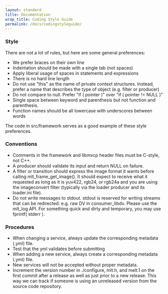 ```yaml
---
layout: standard
title: Documentation
wrap_title: Coding Style Guide
permalink: /docs/codingstyleguide/
---
```


### Style

There are not a lot of rules, but here are some general preferences:

* We prefer braces on their own line
* Indentation should be made with a single tab (not spaces)
* Apply liberal usage of spaces in statements and expressions
* There is no hard line length
* Do not use "this" as the name of private context structures. Instead, prefer
  a name that describes the type of object (e.g. filter or producer)
* Do not compare to null. Prefer "if ( pointer )" over "if ( pointer != NULL )"
* Single space between keyword and parenthesis but not function and parenthesis.
* Function names should be all lowercase with underscores between words

The code in src/framework serves as a good example of these style preferences.

### Conventions

* Comments in the framework and libmvcp header files must be C-style, not C++.
* A producer should validate its input and return NULL on failure.
* A filter or transition should
  express the image format it wants before calling
  mlt_frame_get_image(). It should expect to receive what it requested
  as long as it is yuv422, rgb24, or rgb24a and you are using the
  imageconvert filter (typically via the loader producer and its
  loader.ini file).
* Do not write messages to stdout. stdout is reserved
  for writing streams that can be redirected: e.g. raw DV in
  consumer_libdv. Please use the mlt_log API. For something quick and
dirty and temporary, you may use fprintf( stderr ).

### Procedures
* When changing a service, always update the corresponding metadata (.yml) file.
* Test that the yml validates before submitting
* When adding a new service, always create a corresponding metadata (.yml) file.
* New services will not be accepted without proper metadata.
* Increment the version number in ./configure, mlt.h, and melt.1 on the first
  commit after a release as well as just prior to a new release. This way we can
  track if someone is using an unreleased version from the source code repository.
